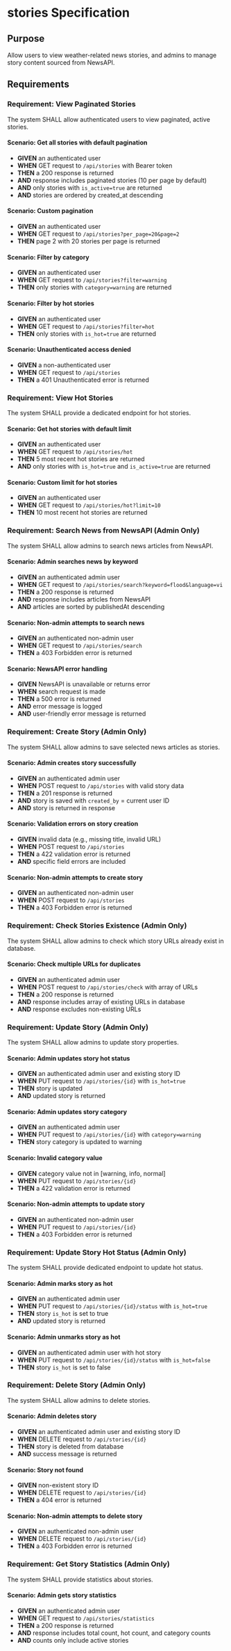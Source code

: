# stories Specification

## Purpose

Allow users to view weather-related news stories, and admins to manage story content sourced from NewsAPI.

## Requirements

### Requirement: View Paginated Stories

The system SHALL allow authenticated users to view paginated, active stories.

#### Scenario: Get all stories with default pagination

- **GIVEN** an authenticated user
- **WHEN** GET request to `/api/stories` with Bearer token
- **THEN** a 200 response is returned
- **AND** response includes paginated stories (10 per page by default)
- **AND** only stories with `is_active=true` are returned
- **AND** stories are ordered by created_at descending

#### Scenario: Custom pagination

- **GIVEN** an authenticated user
- **WHEN** GET request to `/api/stories?per_page=20&page=2`
- **THEN** page 2 with 20 stories per page is returned

#### Scenario: Filter by category

- **GIVEN** an authenticated user
- **WHEN** GET request to `/api/stories?filter=warning`
- **THEN** only stories with `category=warning` are returned

#### Scenario: Filter by hot stories

- **GIVEN** an authenticated user
- **WHEN** GET request to `/api/stories?filter=hot`
- **THEN** only stories with `is_hot=true` are returned

#### Scenario: Unauthenticated access denied

- **GIVEN** a non-authenticated user
- **WHEN** GET request to `/api/stories`
- **THEN** a 401 Unauthenticated error is returned

### Requirement: View Hot Stories

The system SHALL provide a dedicated endpoint for hot stories.

#### Scenario: Get hot stories with default limit

- **GIVEN** an authenticated user
- **WHEN** GET request to `/api/stories/hot`
- **THEN** 5 most recent hot stories are returned
- **AND** only stories with `is_hot=true` and `is_active=true` are returned

#### Scenario: Custom limit for hot stories

- **GIVEN** an authenticated user
- **WHEN** GET request to `/api/stories/hot?limit=10`
- **THEN** 10 most recent hot stories are returned

### Requirement: Search News from NewsAPI (Admin Only)

The system SHALL allow admins to search news articles from NewsAPI.

#### Scenario: Admin searches news by keyword

- **GIVEN** an authenticated admin user
- **WHEN** GET request to `/api/stories/search?keyword=flood&language=vi`
- **THEN** a 200 response is returned
- **AND** response includes articles from NewsAPI
- **AND** articles are sorted by publishedAt descending

#### Scenario: Non-admin attempts to search news

- **GIVEN** an authenticated non-admin user
- **WHEN** GET request to `/api/stories/search`
- **THEN** a 403 Forbidden error is returned

#### Scenario: NewsAPI error handling

- **GIVEN** NewsAPI is unavailable or returns error
- **WHEN** search request is made
- **THEN** a 500 error is returned
- **AND** error message is logged
- **AND** user-friendly error message is returned

### Requirement: Create Story (Admin Only)

The system SHALL allow admins to save selected news articles as stories.

#### Scenario: Admin creates story successfully

- **GIVEN** an authenticated admin user
- **WHEN** POST request to `/api/stories` with valid story data
- **THEN** a 201 response is returned
- **AND** story is saved with `created_by` = current user ID
- **AND** story is returned in response

#### Scenario: Validation errors on story creation

- **GIVEN** invalid data (e.g., missing title, invalid URL)
- **WHEN** POST request to `/api/stories`
- **THEN** a 422 validation error is returned
- **AND** specific field errors are included

#### Scenario: Non-admin attempts to create story

- **GIVEN** an authenticated non-admin user
- **WHEN** POST request to `/api/stories`
- **THEN** a 403 Forbidden error is returned

### Requirement: Check Stories Existence (Admin Only)

The system SHALL allow admins to check which story URLs already exist in database.

#### Scenario: Check multiple URLs for duplicates

- **GIVEN** an authenticated admin user
- **WHEN** POST request to `/api/stories/check` with array of URLs
- **THEN** a 200 response is returned
- **AND** response includes array of existing URLs in database
- **AND** response excludes non-existing URLs

### Requirement: Update Story (Admin Only)

The system SHALL allow admins to update story properties.

#### Scenario: Admin updates story hot status

- **GIVEN** an authenticated admin user and existing story ID
- **WHEN** PUT request to `/api/stories/{id}` with `is_hot=true`
- **THEN** story is updated
- **AND** updated story is returned

#### Scenario: Admin updates story category

- **GIVEN** an authenticated admin user
- **WHEN** PUT request to `/api/stories/{id}` with `category=warning`
- **THEN** story category is updated to warning

#### Scenario: Invalid category value

- **GIVEN** category value not in [warning, info, normal]
- **WHEN** PUT request to `/api/stories/{id}`
- **THEN** a 422 validation error is returned

#### Scenario: Non-admin attempts to update story

- **GIVEN** an authenticated non-admin user
- **WHEN** PUT request to `/api/stories/{id}`
- **THEN** a 403 Forbidden error is returned

### Requirement: Update Story Hot Status (Admin Only)

The system SHALL provide dedicated endpoint to update hot status.

#### Scenario: Admin marks story as hot

- **GIVEN** an authenticated admin user
- **WHEN** PUT request to `/api/stories/{id}/status` with `is_hot=true`
- **THEN** story `is_hot` is set to true
- **AND** updated story is returned

#### Scenario: Admin unmarks story as hot

- **GIVEN** an authenticated admin user with hot story
- **WHEN** PUT request to `/api/stories/{id}/status` with `is_hot=false`
- **THEN** story `is_hot` is set to false

### Requirement: Delete Story (Admin Only)

The system SHALL allow admins to delete stories.

#### Scenario: Admin deletes story

- **GIVEN** an authenticated admin user and existing story ID
- **WHEN** DELETE request to `/api/stories/{id}`
- **THEN** story is deleted from database
- **AND** success message is returned

#### Scenario: Story not found

- **GIVEN** non-existent story ID
- **WHEN** DELETE request to `/api/stories/{id}`
- **THEN** a 404 error is returned

#### Scenario: Non-admin attempts to delete story

- **GIVEN** an authenticated non-admin user
- **WHEN** DELETE request to `/api/stories/{id}`
- **THEN** a 403 Forbidden error is returned

### Requirement: Get Story Statistics (Admin Only)

The system SHALL provide statistics about stories.

#### Scenario: Admin gets story statistics

- **GIVEN** an authenticated admin user
- **WHEN** GET request to `/api/stories/statistics`
- **THEN** a 200 response is returned
- **AND** response includes total count, hot count, and category counts
- **AND** counts only include active stories

